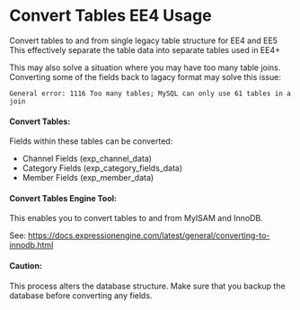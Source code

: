 Convert Tables EE4 Usage
========================

Convert tables to and from single legacy table structure for EE4 and EE5
This effectively separate the table data into separate tables used in EE4+

This may also solve a situation where you may have too many table joins. Converting some of the fields back to lagacy format may solve this issue:

```General error: 1116 Too many tables; MySQL can only use 61 tables in a join```


#### Convert Tables: ####

Fields within these tables can be converted:

- Channel Fields (exp_channel_data)
- Category Fields (exp_category_fields_data)
- Member Fields (exp_member_data)


#### Convert Tables Engine Tool: ####

This enables you to convert tables to and from MyISAM and InnoDB.

See: https://docs.expressionengine.com/latest/general/converting-to-innodb.html


#### Caution: ####

This process alters the database structure. Make sure that you backup the database before converting any fields.